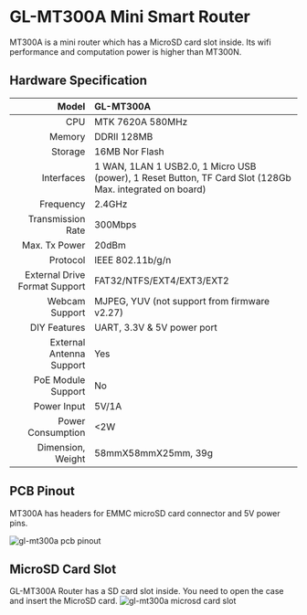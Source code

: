 #  GL-MT300A Mini Smart Router

MT300A is a mini router which has a MicroSD card slot inside. Its wifi performance and computation power is higher than MT300N.

##  Hardware Specification

|                         Model | GL-MT300A                                                    |
| ----------------------------: | :----------------------------------------------------------- |
|                           CPU | MTK 7620A 580MHz                                             |
|                        Memory | DDRII 128MB                                                  |
|                       Storage | 16MB Nor Flash                                               |
|                    Interfaces | 1 WAN, 1LAN 1 USB2.0, 1 Micro USB (power), 1 Reset Button, TF Card Slot (128Gb Max. integrated on board) |
|                     Frequency | 2.4GHz                                                       |
|             Transmission Rate | 300Mbps                                                      |
|                 Max. Tx Power | 20dBm                                                        |
|                      Protocol | IEEE 802.11b/g/n                                             |
| External Drive Format Support | FAT32/NTFS/EXT4/EXT3/EXT2                                    |
|                Webcam Support | MJPEG, YUV (not support from firmware v2.27)                 |
|                  DIY Features | UART, 3.3V & 5V power port                                   |
|      External Antenna Support | Yes                                                          |
|            PoE Module Support | No                                                           |
|                   Power Input | 5V/1A                                                        |
|             Power Consumption | <2W                                                          |
|             Dimension, Weight | 58mmX58mmX25mm, 39g                                          |

## PCB Pinout

MT300A has headers for EMMC microSD card connector and 5V power pins. 

![gl-mt300a pcb pinout](https://static.gl-inet.com/docs/en/2.x/hardware/mt300a/src/pinout_mt300A.jpg) 

## MicroSD Card Slot
GL-MT300A Router has a SD card slot inside. You need to open the case and insert the MicroSD card. 
![gl-mt300a microsd card slot](https://static.gl-inet.com/docs/en/2.x/hardware/mt300a/src/mt300A_1000x1000_41.jpg)
